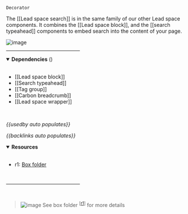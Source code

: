`Decorator` <!-- category start --><!-- category end -->

The [[Lead space search]] is in the same family of our other Lead space components. It combines the [[Lead space block]], and the [[search typeahead]] components to embed search into the content of your page.

![image](https://user-images.githubusercontent.com/3793636/119161919-6b301d80-ba1f-11eb-8ca3-27a3f20542c3.png)

<hr width="40%" />

<!-- toc start open="true" --><!-- toc end -->

<details open="true">
  <summary><strong>Dependencies</strong> (<!-- dependencyCount start --><!-- dependencyCount end -->)</summary><br />

- [[Lead space block]]
- [[Search typeahead]]
- [[Tag group]]
- [[Carbon breadcrumb]]
- [[Lead space wrapper]]

<br />
</details>

<!-- usedby start open="true" -->
*{{usedby auto populates}}*
<!-- usedby end -->

<!-- backlinks start open="true" -->
*{{backlinks auto populates}}*
<!-- backlinks end -->

<a name="resources"></a>
<details open="true">
  <summary><strong>Resources</strong></summary><br />

- r1: [Box folder](https://ibm.ent.box.com/folder/137098284291)

<br />
</details>

<hr width="40%" />

<br />

> ![image](https://user-images.githubusercontent.com/3793636/117873919-f6faba80-b265-11eb-81a5-039bdcd822e8.png)  See box folder <sup>[[r1](#resources)]</sup> for more details